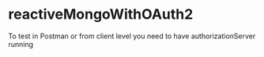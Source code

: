 # reactiveMongoWithOAuth2
 
To test in Postman or from client level you need to have authorizationServer running
